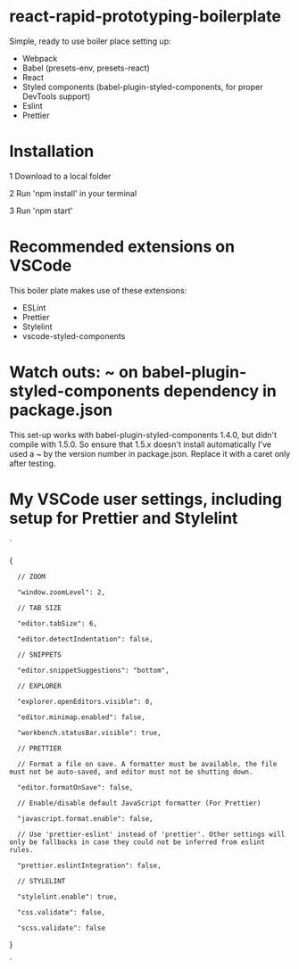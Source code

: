 # react-rapid-prototyping-boilerplate

Simple, ready to use boiler place setting up:
- Webpack
- Babel (presets-env, presets-react)
- React
- Styled components (babel-plugin-styled-components, for proper DevTools support)
- Eslint
- Prettier

# Installation

1 Download to a local folder

2 Run 'npm install' in your terminal

3 Run 'npm start'

# Recommended extensions on VSCode

This boiler plate makes use of these extensions:
- ESLint
- Prettier
- Stylelint
- vscode-styled-components

# Watch outs: ~ on babel-plugin-styled-components dependency in package.json

This set-up works with babel-plugin-styled-components 1.4.0, but didn't compile with 1.5.0. So ensure that 1.5.x doesn't install automatically I've used a ~ by the version number in package.json. Replace it with a caret only after testing.


# My VSCode user settings, including setup for Prettier and Stylelint

`

{

      // ZOOM
      
      "window.zoomLevel": 2,
      
      // TAB SIZE
      
      "editor.tabSize": 6,
      
      "editor.detectIndentation": false,
      
      // SNIPPETS
      
      "editor.snippetSuggestions": "bottom",
      
      // EXPLORER
      
      "explorer.openEditors.visible": 0,
      
      "editor.minimap.enabled": false,
      
      "workbench.statusBar.visible": true,
      
      // PRETTIER
      
      // Format a file on save. A formatter must be available, the file must not be auto-saved, and editor must not be shutting down.
      
      "editor.formatOnSave": false,
      
      // Enable/disable default JavaScript formatter (For Prettier)
      
      "javascript.format.enable": false,
      
      // Use 'prettier-eslint' instead of 'prettier'. Other settings will only be fallbacks in case they could not be inferred from eslint rules.
      
      "prettier.eslintIntegration": false,
      
      // STYLELINT
      
      "stylelint.enable": true,
      
      "css.validate": false,
      
      "scss.validate": false
      
}

`
